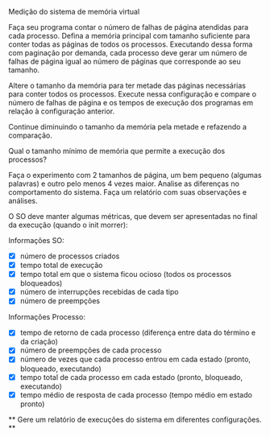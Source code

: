 Medição do sistema de memória virtual

Faça seu programa contar o número de falhas de página atendidas para cada processo. Defina a memória principal com tamanho suficiente para conter todas as páginas de todos os processos. Executando dessa forma com paginação por demanda, cada processo deve gerar um número de falhas de página igual ao número de páginas que corresponde ao seu tamanho.

Altere o tamanho da memória para ter metade das páginas necessárias para conter todos os processos. Execute nessa configuração e compare o número de falhas de página e os tempos de execução dos programas em relação à configuração anterior.

Continue diminuindo o tamanho da memória pela metade e refazendo a comparação.

Qual o tamanho mínimo de memória que permite a execução dos processos?

Faça o experimento com 2 tamanhos de página, um bem pequeno (algumas palavras) e outro pelo menos 4 vezes maior. Analise as diferenças no comportamento do sistema. Faça um relatório com suas observações e análises.

O SO deve manter algumas métricas, que devem ser apresentadas no final da execução (quando o init morrer):


Informações SO:  
- [x] número de processos criados
- [x] tempo total de execução
- [x] tempo total em que o sistema ficou ocioso (todos os processos bloqueados)
- [x] número de interrupções recebidas de cada tipo
- [x] número de preempções

Informações Processo:  
- [x] tempo de retorno de cada processo (diferença entre data do término e 
  da criação)
- [x] número de preempções de cada processo
- [x] número de vezes que cada processo entrou em cada estado (pronto, 
  bloqueado, executando)
- [x] tempo total de cada processo em cada estado (pronto, bloqueado, 
  executando)
- [x] tempo médio de resposta de cada processo (tempo médio em estado pronto)

** Gere um relatório de execuções do sistema em diferentes configurações. **